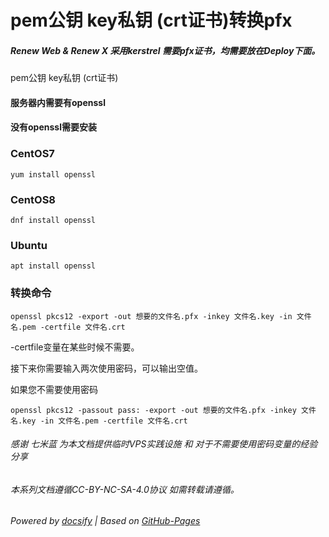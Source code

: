# pem公钥 key私钥 (crt证书)转换pfx

##### Renew Web & Renew X 采用kerstrel 需要pfx证书，均需要放在Deploy下面。

pem公钥 key私钥 (crt证书)

#### 服务器内需要有openssl

#### 没有openssl需要安装

### CentOS7
~~~
yum install openssl
~~~

### CentOS8 
~~~
dnf install openssl
~~~

### Ubuntu 
~~~
apt install openssl
~~~
### 转换命令
~~~
openssl pkcs12 -export -out 想要的文件名.pfx -inkey 文件名.key -in 文件名.pem -certfile 文件名.crt
~~~
-certfile变量在某些时候不需要。

接下来你需要输入两次使用密码，可以输出空值。

如果您不需要使用密码
~~~
openssl pkcs12 -passout pass: -export -out 想要的文件名.pfx -inkey 文件名.key -in 文件名.pem -certfile 文件名.crt
~~~


###### 感谢 七米蓝 为本文档提供临时VPS实践设施 和 对于不需要使用密码变量的经验分享

###### 本系列文档遵循CC-BY-NC-SA-4.0协议 如需转载请遵循。

###### Powered by [docsify](https://docsify.js.org/#/zh-cn/) | Based on [GitHub-Pages](https://github.com/leeskyler-top/Microsoft365-E5Developer-Renew-Web-Docs/)
